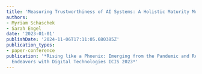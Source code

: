 ```yaml
---
title: 'Measuring Trustworthiness of AI Systems: A Holistic Maturity Model'
authors:
- Myriam Schaschek
- Sarah Engel
date: '2023-01-01'
publishDate: '2024-11-06T17:11:05.680385Z'
publication_types:
- paper-conference
publication: '*Rising like a Phoenix: Emerging from the Pandemic and Reshaping Human
  Endeavors with Digital Technologies ICIS 2023*'
---
```

